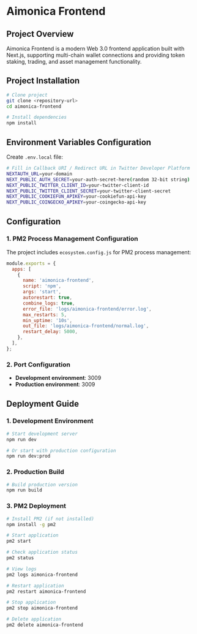 # Aimonica Frontend

## Project Overview

Aimonica Frontend is a modern Web 3.0 frontend application built with Next.js, supporting multi-chain wallet connections and providing token staking, trading, and asset management functionality.

## Project Installation

```bash
# Clone project
git clone <repository-url>
cd aimonica-frontend

# Install dependencies
npm install
```

## Environment Variables Configuration

Create `.env.local` file:

```bash
# Fill in Callback URI / Redirect URL in Twitter Developer Platform
NEXTAUTH_URL=your-domain
NEXT_PUBLIC_AUTH_SECRET=your-auth-secret-here(random 32-bit string)
NEXT_PUBLIC_TWITTER_CLIENT_ID=your-twitter-client-id
NEXT_PUBLIC_TWITTER_CLIENT_SECRET=your-twitter-client-secret
NEXT_PUBLIC_COOKIEFUN_APIKEY=your-cookiefun-api-key
NEXT_PUBLIC_COINGECKO_APIKEY=your-coingecko-api-key
```

## Configuration

### 1. PM2 Process Management Configuration

The project includes `ecosystem.config.js` for PM2 process management:

```javascript
module.exports = {
  apps: [
    {
      name: 'aimonica-frontend',
      script: 'npm',
      args: 'start',
      autorestart: true,
      combine_logs: true,
      error_file: 'logs/aimonica-frontend/error.log',
      max_restarts: 5,
      min_uptime: '10s',
      out_file: 'logs/aimonica-frontend/normal.log',
      restart_delay: 5000,
    },
  ],
};
```

### 2. Port Configuration

- **Development environment**: 3009
- **Production environment**: 3009

## Deployment Guide

### 1. Development Environment

```bash
# Start development server
npm run dev

# Or start with production configuration
npm run dev:prod
```

### 2. Production Build

```bash
# Build production version
npm run build
```

### 3. PM2 Deployment

```bash
# Install PM2 (if not installed)
npm install -g pm2

# Start application
pm2 start

# Check application status
pm2 status

# View logs
pm2 logs aimonica-frontend

# Restart application
pm2 restart aimonica-frontend

# Stop application
pm2 stop aimonica-frontend

# Delete application
pm2 delete aimonica-frontend
```
